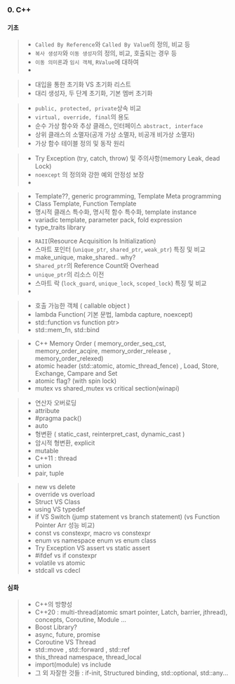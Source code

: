 ﻿### <a name="cpp"></a>0. C++

#### 기초
> * `Called By Reference`와 `Called By Value`의 정의, 비교 등
> * `복사 생성자`와 `이동 생성자`의 정의, 비교, 호출되는 경우 등
> * `이동 의미론`과 `임시 객체`, `RValue`에 대하여
> * 

> * 대입을 통한 초기화 VS 초기화 리스트
> * 대리 생성자, 두 단계 초기화, 기본 멤버 초기화

> * `public, protected, private`상속 비교
> * `virtual, override, final`의 용도
> * 순수 가상 함수와 추상 클래스, 인터페이스 `abstract, interface`
> * 상위 클래스의 소멸자(공개 가상 소멸자, 비공개 비가상 소멸자)
> * 가상 함수 테이블 정의 및 동작 원리

> * Try Exception (try, catch, throw) 및 주의사항(memory Leak, dead Lock)
> * `noexcept` 의 정의와 강한 예외 안정성 보장
> * 

> * Template??, generic programming, Template Meta programming
> * Class Template, Function Template
> * 명시적 클래스 특수화, 명시적 함수 특수화, template instance
> * variadic template, parameter pack, fold expression
> * type_traits library

> * `RAII`(Resource Acquisition Is Initialization)
> * 스마트 포인터 (`unique_ptr`, `shared_ptr`, `weak_ptr`) 특징 및 비교
> * make_unique, make_shared.. why?
> * `Shared_ptr`의 Reference Count와 Overhead
> * `unique_ptr`의 리소스 이전
> * 스마트 락 (`lock_guard`, `unique_lock`, `scoped_lock`) 특징 및 비교
> * 

> * 호출 가능한 객체 ( callable object )
> * lambda Function( 기본 문법, lambda capture, noexcept) 
> * std::function vs function ptr> 
> * std::mem_fn, std::bind

> * C++ Memory Order ( memory_order_seq_cst, memory_order_acqire, memory_order_release , memory_order_relexed)
> * atomic header (std::atomic<T>, atomic_thread_fence) ,  Load, Store, Exchange, Campare and Set
> * atomic flag? (with spin lock)
> * mutex vs shared_mutex vs critical section(winapi)

> * 연산자 오버로딩
> * attribute
> * #pragma pack()
> * auto
> * 형변환 ( static_cast, reinterpret_cast, dynamic_cast )
> * 암시적 형변환, explicit
> * mutable
> * C++11 : thread
> * union
> * pair, tuple

> * new vs delete
> * override vs overload
> * Struct VS Class
> * using VS typedef
> * if VS Switch (jump statement vs  branch statement) (vs Function Pointer Arr 성능 비교)
> * const vs constexpr, macro vs constexpr
> * enum vs namespace enum vs enum class
> * Try Exception VS assert vs static assert
> * #ifdef vs if constexpr 
> * volatile vs atomic
> * stdcall vs cdecl 

#### 심화
> * C++의 방향성
> * C++20 : multi-thread(atomic smart pointer, Latch, barrier, jthread), concepts, Coroutine, Module ...
> * Boost Library?
> * async, future, promise
> * Coroutine VS Thread
> * std::move , std::forward , std::ref
> * this_thread namespace, thread_local
> * import(module) vs include
> * 그 외 자잘한 것들 : if-init, Structured binding, std::optional, std::any...



